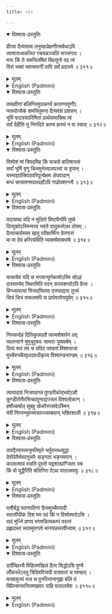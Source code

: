 ```yaml
---
title: ०३१

---
```

<div class="audioEmbed"  caption="सीतालक्ष्मी-वाचनम्" src="https://archive.org/download/nArAyaNIyam-shlokawise-audio/031/031_01.mp3"></div>
<details open><summary>विश्वास-प्रस्तुतिः</summary>

प्रीत्या दैत्यस्तव तनुमहःप्रेक्षणीत्सर्वथाऽपि  
त्वामाराध्यन्नजित रचयन्नञ्जलिं सञ्जगाद ।  
मत्तः किं ते समभिलषितं विप्रसूनो वद त्वं  
वित्तं भक्तं भवनमवनीं वापि सर्वं प्रदास्ये ॥ ३११॥
</details>
<details><summary>मूलम्</summary>

प्रीत्या दैत्यस्तव तनुमहःप्रेक्षणीत्सर्वथाऽपि  
त्वामाराध्यन्नजित रचयन्नञ्जलिं सञ्जगाद ।  
मत्तः किं ते समभिलषितं विप्रसूनो वद त्वं  
वित्तं भक्तं भवनमवनीं वापि सर्वं प्रदास्ये ॥ ३११॥
</details>





<details ><summary>English (Padmini)</summary>

Oh Thou of Invincible Form ! The demon Bali, who was overcome by devotion on seeing Thy radiant form, worshipped Thee in every way possible and then with folded hands, requested Thee, in the form of a Brahmin boy, to ask for whatever Thou wished, be it food or a house or a piece of land or all these put together, and promised that he was willing to give anything.

</details>

<div class="audioEmbed"  caption="सीतालक्ष्मी-वाचनम्" src="https://archive.org/download/nArAyaNIyam-shlokawise-audio/031/031_02.mp3"></div>
<details open><summary>विश्वास-प्रस्तुतिः</summary>

तामक्षीणां बलिगिरमुपाकर्ण्य कारुण्यपूर्णोऽ  
प्यस्योत्सेकं शमयितुमना दैत्यवंशं प्रशंसन् ।  
भूमिं पादत्रयपरिमितां प्रार्थयामासिथ त्वं  
सर्वं देहीति तु निगदिते कस्य हास्यं न वा स्यात् ॥ ३१२॥
</details>
<details><summary>मूलम्</summary>

तामक्षीणां बलिगिरमुपाकर्ण्य कारुण्यपूर्णोऽ  
प्यस्योत्सेकं शमयितुमना दैत्यवंशं प्रशंसन् ।  
भूमिं पादत्रयपरिमितां प्रार्थयामासिथ त्वं  
सर्वं देहीति तु निगदिते कस्य हास्यं न वा स्यात् ॥ ३१२॥
</details>





<details ><summary>English (Padmini)</summary>

Hearing these generous words of Bali, Thou who art full of mercy, but still wishing to curb his pride, praised the demon clan profusely and requested him for three feet of land, measured by Thy paces alone, adding playfully that it would become a laughing matter, if Thou asked him to give all that was his. 

</details>

<div class="audioEmbed"  caption="सीतालक्ष्मी-वाचनम्" src="https://archive.org/download/nArAyaNIyam-shlokawise-audio/031/031_03.mp3"></div>
<details open><summary>विश्वास-प्रस्तुतिः</summary>

विश्वेशं मां त्रिपदमिह किं याचसे बालिशस्त्वं  
सर्वां भूमिं वृणु किममुनेत्यालपत्त्वां स दृप्यन् ।  
यस्माद्दर्पात्त्रिपदपरिपूर्त्यक्षमः क्षेपवादान्  
बन्धं चासावगमदतदर्होऽपि गाढोपशान्त्यै ॥ ३१३॥
</details>
<details><summary>मूलम्</summary>

विश्वेशं मां त्रिपदमिह किं याचसे बालिशस्त्वं  
सर्वां भूमिं वृणु किममुनेत्यालपत्त्वां स दृप्यन् ।  
यस्माद्दर्पात्त्रिपदपरिपूर्त्यक्षमः क्षेपवादान्  
बन्धं चासावगमदतदर्होऽपि गाढोपशान्त्यै ॥ ३१३॥
</details>





<details ><summary>English (Padmini)</summary>

Swollen with pride, Bali ridiculed Thee for being a silly fool, asking for only three feet of land, when he, as lord of the universe, could give so much more, and prodded Thee to ask for the whole earth. It was this vanity of Bali, which brought about his downfall, and made it impossible for him to fulfil his promise of giving those three feet of land. For the complete humbling of this pride, he had to suffer ignominy of bondage, though not entirely justified. 

</details>

<div class="audioEmbed"  caption="सीतालक्ष्मी-वाचनम्" src="https://archive.org/download/nArAyaNIyam-shlokawise-audio/031/031_04.mp3"></div>
<details open><summary>विश्वास-प्रस्तुतिः</summary>

पादत्रय्या यदि न मुदितो विष्टपैर्नापि तुष्ये  
दित्युक्तेऽस्मिन्वरद भवते दातुकामेऽथ तोयम् ।  
दैत्याचार्यस्तव खलु परीक्षार्थिनः प्रेरणात्तं  
मा मा देयं हरिरयमिति व्यक्तमेवाबभाषे ॥ ३१४॥
</details>
<details><summary>मूलम्</summary>

पादत्रय्या यदि न मुदितो विष्टपैर्नापि तुष्ये  
दित्युक्तेऽस्मिन्वरद भवते दातुकामेऽथ तोयम् ।  
दैत्याचार्यस्तव खलु परीक्षार्थिनः प्रेरणात्तं  
मा मा देयं हरिरयमिति व्यक्तमेवाबभाषे ॥ ३१४॥
</details>





<details ><summary>English (Padmini)</summary>

Oh Varada ! Thou pointed out to him that one who is not satisfied with three feet of land will not be happy even with the gift of three worlds. As Bali prepared to honour his promise to Thee with the ritual of offering water, his preceptor, Sukra, inwardly impelled by Thee, (as Thou wished to test Bali's sincerity), cautioned him openly, from making this gift, as Thou wert none other than Hari, himself. (Here the name Hari which is a synonym of Vishnu, also aptly conveys the meaning of one who has come to appropriate everything).

</details>

<div class="audioEmbed"  caption="सीतालक्ष्मी-वाचनम्" src="https://archive.org/download/nArAyaNIyam-shlokawise-audio/031/031_05.mp3"></div>
<details open><summary>विश्वास-प्रस्तुतिः</summary>

याचत्येवं यदि स भगवान्पूर्णकामोऽस्मि सोऽहं  
दास्याम्येव स्थिरमिति वदन् काव्यशप्तोऽपि दैत्यः ।  
विन्ध्यावल्या निजदयितया दत्तपाद्याय तुभ्यं  
चित्रं चित्रं सकलमपि स प्रार्पयत्तोयपूर्वम् ॥ ३१५॥
</details>
<details><summary>मूलम्</summary>

याचत्येवं यदि स भगवान्पूर्णकामोऽस्मि सोऽहं  
दास्याम्येव स्थिरमिति वदन् काव्यशप्तोऽपि दैत्यः ।  
विन्ध्यावल्या निजदयितया दत्तपाद्याय तुभ्यं  
चित्रं चित्रं सकलमपि स प्रार्पयत्तोयपूर्वम् ॥ ३१५॥
</details>





<details ><summary>English (Padmini)</summary>

To this word of warning, by his preceptor, the demon replied with determination, that even if this was the lord himself,who had entreated him thus, he would be fulfilled of all desire, and hence he would keep his word. Thereupon, although cursed by Sukracharya, he symbolically dedicated all that was his, to Thee, after his wife, Vindhyavali, had offered the water for washing Thy feet. That was indeed the wonder of wonders.

</details>

<div class="audioEmbed"  caption="सीतालक्ष्मी-वाचनम्" src="https://archive.org/download/nArAyaNIyam-shlokawise-audio/031/031_06.mp3"></div>
<details open><summary>विश्वास-प्रस्तुतिः</summary>

निस्सन्देहं दितिकुलपतौ त्वय्यशेषार्पणं तद्  
व्यातन्वाने मुमुचुरृषयः सामराः पुष्पवर्षम् ।  
दिव्यं रूपं तव च तदिदं पश्यतां विश्वभाजा  
मुच्चैरुच्चैरवृधदवधीकृत्य विश्वाण्डभाण्डम् ॥ ३१६॥
</details>
<details><summary>मूलम्</summary>

निस्सन्देहं दितिकुलपतौ त्वय्यशेषार्पणं तद्  
व्यातन्वाने मुमुचुरृषयः सामराः पुष्पवर्षम् ।  
दिव्यं रूपं तव च तदिदं पश्यतां विश्वभाजा  
मुच्चैरुच्चैरवृधदवधीकृत्य विश्वाण्डभाण्डम् ॥ ३१६॥
</details>





<details ><summary>English (Padmini)</summary>

When the lord of the Diti clan, thus dedicated all his belongings to Thee, without any room for doubt or misgiving, the sages along with the gods showered flowers on Thee. While the entire world was watching, Thy divine dwarf-like form, grew to phenomenal dimensions, spanning the entire cosmos and beyond, until Thy feet touched Brahma's abode, Satyaloka. 

</details>

<div class="audioEmbed"  caption="सीतालक्ष्मी-वाचनम्" src="https://archive.org/download/nArAyaNIyam-shlokawise-audio/031/031_07.mp3"></div>
<details open><summary>विश्वास-प्रस्तुतिः</summary>

त्वत्पादाग्रं निजपदगतं पुण्डरीकोद्भवोऽसौ  
कुण्डीतोयैरसिचदपुनाद्यज्जलं विश्वलोकान् ।  
हर्षोत्कर्षात् सुबहु खेचरैरुत्सवेऽस्मिन्  
भेरीं निघ्नन्भुवनमचरज्जाम्बवान् भक्तिशाली ॥ ३१७॥
</details>
<details><summary>मूलम्</summary>

त्वत्पादाग्रं निजपदगतं पुण्डरीकोद्भवोऽसौ  
कुण्डीतोयैरसिचदपुनाद्यज्जलं विश्वलोकान् ।  
हर्षोत्कर्षात् सुबहु खेचरैरुत्सवेऽस्मिन्  
भेरीं निघ्नन्भुवनमचरज्जाम्बवान् भक्तिशाली ॥ ३१७॥
</details>





<details ><summary>English (Padmini)</summary>

Brahma, the lotus-born, washed Thy feet with the water from his sacred bowl, when they touched his abode of Satyaloka and this holy water, purified all the worlds. On this festive occasion, the inhabitants of the heavens, danced with joy; Thy devotee, Jambavan , went round the world, sounding his drum in jubilation.

</details>

<div class="audioEmbed"  caption="सीतालक्ष्मी-वाचनम्" src="https://archive.org/download/nArAyaNIyam-shlokawise-audio/031/031_08.mp3"></div>
<details open><summary>विश्वास-प्रस्तुतिः</summary>

तावद्दैत्यास्त्वनुमतिमृते भर्तुरारब्धयुद्धा  
देवोपेतैर्भवदनुचरैः सङ्गता भङ्गमापन् ।  
कालात्मायं वसति पुरतो यद्वशात्प्राग्जिताः स्मः  
किं वो युद्धैरिति बलिगिरा तेऽथ पातालमापुः ॥ ३१८॥
</details>
<details><summary>मूलम्</summary>

तावद्दैत्यास्त्वनुमतिमृते भर्तुरारब्धयुद्धा  
देवोपेतैर्भवदनुचरैः सङ्गता भङ्गमापन् ।  
कालात्मायं वसति पुरतो यद्वशात्प्राग्जिताः स्मः  
किं वो युद्धैरिति बलिगिरा तेऽथ पातालमापुः ॥ ३१८॥
</details>





<details ><summary>English (Padmini)</summary>

Oh Lord ! Then the demons started a battle against Thee, without the consent of their lord, Bali, and were defeated by Thy attendants and the gods, who had joined them. Then Bali, restrained them, reminding them that the embodiment of Time, (Thou), by whose grace they had succeeded earlier was now manifest before them and hence their conflict was of no avail. Hearing these words, the demons retired to the nether world. 

</details>

<div class="audioEmbed"  caption="सीतालक्ष्मी-वाचनम्" src="https://archive.org/download/nArAyaNIyam-shlokawise-audio/031/031_09.mp3"></div>
<details open><summary>विश्वास-प्रस्तुतिः</summary>

पाशैर्बद्धं पतगपतिना दैत्यमुच्चैरवादी  
स्तार्त्तीयीकं दिश मम पदं किं न विश्वेश्वरोऽसि ।  
पादं मूर्ध्नि प्रणय भगवन्नित्यकम्पं वदन्तं  
प्रह्लादस्तं स्वयमुपगतो मानयन्नस्तवीत्त्वाम् ॥ ३१९॥
</details>
<details><summary>मूलम्</summary>

पाशैर्बद्धं पतगपतिना दैत्यमुच्चैरवादी  
स्तार्त्तीयीकं दिश मम पदं किं न विश्वेश्वरोऽसि ।  
पादं मूर्ध्नि प्रणय भगवन्नित्यकम्पं वदन्तं  
प्रह्लादस्तं स्वयमुपगतो मानयन्नस्तवीत्त्वाम् ॥ ३१९॥
</details>





<details ><summary>English (Padmini)</summary>

Then, in a loud voice, Thou sarcastically, asked Bali, who was tied with ropes by the lord of birds, Garuda, to give Thee the space for placing Thy third step, as he was the lord of the universe. To this, Bali, without any hesitation or tremor, requested Thee to place Thy foot on his head. At that time Prahlada appeared there in person and commending Bali, for his dedication, sang Thy praises.

</details>

<div class="audioEmbed"  caption="सीतालक्ष्मी-वाचनम्" src="https://archive.org/download/nArAyaNIyam-shlokawise-audio/031/031_10.mp3"></div>
<details open><summary>विश्वास-प्रस्तुतिः</summary>

दर्पोच्छित्त्यै विहितमखिलं दैत्य सिद्धोऽसि पुण्यै  
र्लोकस्तेऽस्तु त्रिदिवविजयी वासवत्वं च पश्चात् ।  
मत्सायुज्यं भज च पुनरित्यन्वगृह्णा बलिं तं  
विप्रैस्सन्तानितमखवरः पाहि वातालयेश ॥ ३११०॥
</details>
<details><summary>मूलम्</summary>

दर्पोच्छित्त्यै विहितमखिलं दैत्य सिद्धोऽसि पुण्यै  
र्लोकस्तेऽस्तु त्रिदिवविजयी वासवत्वं च पश्चात् ।  
मत्सायुज्यं भज च पुनरित्यन्वगृह्णा बलिं तं  
विप्रैस्सन्तानितमखवरः पाहि वातालयेश ॥ ३११०॥
</details>

<details ><summary>English (Padmini)</summary>

Then addressing the lord of demons, Thou explained to him that all this was done to destroy his pride. Thou blessed him saying that owing to his good deeds, he had been liberated; that he would reach the world beyond heaven; that he would attain a status equal to that of Indra; and that he would finally be merged in Thee. With these words, Thou had the interrupted sacrifices completed by the Brahmins. Oh Guruvayurappa !  Please protect me.

</details>

